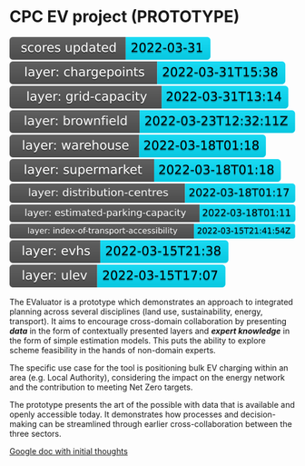 # CPC EV project (PROTOTYPE)

<!-- Start Badges -->
[![score update](badge-score-update.svg)](https://github.com/open-innovations/EValuator/actions/workflows/scores.yml)
[![score update chargepoints](badge-score-update-chargepoints.svg)](https://github.com/open-innovations/EValuator/blob/main/code/updateChargepointLayer.pl)
[![score update grid-capacity](badge-score-update-grid-capacity.svg)](https://github.com/open-innovations/EValuator/blob/main/code/updateCapacityLayer.pl)
[![score update brownfield](badge-score-update-brownfield.svg)](https://github.com/open-innovations/brownfield-land/actions/workflows/update.yml)
![score update warehouse](badge-score-update-warehouse.svg)
![score update supermarket](badge-score-update-supermarket.svg)
![score update distribution-centres](badge-score-update-distribution-centres.svg)
![score update estimated-parking-capacity](badge-score-update-estimated-parking-capacity.svg)
[![score update index-of-transport-accessibility](badge-score-update-index-of-transport-accessibility.svg)](https://github.com/dringtech/index-of-transport-accessibility/)
![score update evhs](badge-score-update-evhs.svg)
![score update ulev](badge-score-update-ulev.svg)
<!-- End Badges -->

The EValuator is a prototype which demonstrates an approach to integrated planning across several disciplines (land use, sustainability, energy, transport). It aims to encourage cross-domain collaboration by presenting ***data*** in the form of contextually presented layers and ***expert knowledge*** in the form of simple estimation models. This puts the ability to explore scheme feasibility in the hands of non-domain experts.

The specific use case for the tool is positioning bulk EV charging within an area (e.g. Local Authority), considering the impact on the energy network and the contribution to meeting Net Zero targets.

The prototype presents the art of the possible with data that is available and openly accessible today. It demonstrates how processes and decision-making can be streamlined through earlier cross-collaboration between the three sectors. 

[Google doc with initial thoughts](https://docs.google.com/document/d/1JGvk4ODUaRWJ8caFH-Sn6_jtloO5TUk6n0GiWOSswy4/edit)
